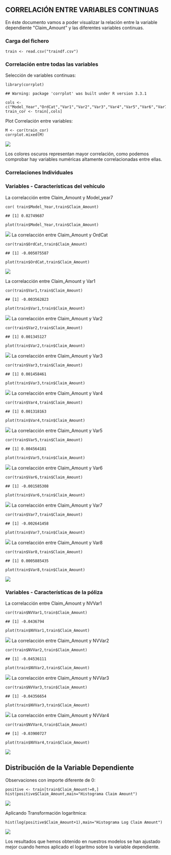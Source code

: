 CORRELACIÓN ENTRE VARIABLES CONTINUAS
-------------------------------------

En éste documento vamos a poder visualizar la relación entre la variable
dependiente "Claim\_Amount" y las diferentes variables continuas.

### Carga del fichero

    train <- read.csv("traindf.csv")

### Correlación entre todas las variables

Selección de variables continuas:

    library(corrplot)

    ## Warning: package 'corrplot' was built under R version 3.3.1

    cols <- c("Model_Year","OrdCat","Var1","Var2","Var3","Var4","Var5","Var6","Var7","Var8","NVVar1","NVVar2","NVVar3","NVVar4")
    train_cor <- train[,cols]

Plot Correlación entre variables:

    M <- cor(train_cor)
    corrplot.mixed(M)

![](Correlaciones_Graficos_Datos_files/figure-markdown_strict/unnamed-chunk-3-1.png)

Los colores oscuros representan mayor correlación, como podemos
comprobar hay variables numéricas altamente correlacionadas entre ellas.

### Correlaciones Individuales

### Variables - Características del vehículo

La correlacción entre Claim\_Amount y Model\_year7

    cor( train$Model_Year,train$Claim_Amount)

    ## [1] 0.02749687

    plot(train$Model_Year,train$Claim_Amount)

![](Correlaciones_Graficos_Datos_files/figure-markdown_strict/unnamed-chunk-4-1.png)
La correlacción entre Claim\_Amount y OrdCat

    cor(train$OrdCat,train$Claim_Amount)

    ## [1] -0.005075587

    plot(train$OrdCat,train$Claim_Amount)

![](Correlaciones_Graficos_Datos_files/figure-markdown_strict/unnamed-chunk-5-1.png)

La correlacción entre Claim\_Amount y Var1

    cor(train$Var1,train$Claim_Amount)

    ## [1] -0.003562823

    plot(train$Var1,train$Claim_Amount)

![](Correlaciones_Graficos_Datos_files/figure-markdown_strict/unnamed-chunk-6-1.png)
La correlacción entre Claim\_Amount y Var2

    cor(train$Var2,train$Claim_Amount)

    ## [1] 0.001345127

    plot(train$Var2,train$Claim_Amount)

![](Correlaciones_Graficos_Datos_files/figure-markdown_strict/unnamed-chunk-7-1.png)
La correlacción entre Claim\_Amount y Var3

    cor(train$Var3,train$Claim_Amount)

    ## [1] 0.001458461

    plot(train$Var3,train$Claim_Amount)

![](Correlaciones_Graficos_Datos_files/figure-markdown_strict/unnamed-chunk-8-1.png)
La correlacción entre Claim\_Amount y Var4

    cor(train$Var4,train$Claim_Amount)

    ## [1] 0.001318163

    plot(train$Var4,train$Claim_Amount)

![](Correlaciones_Graficos_Datos_files/figure-markdown_strict/unnamed-chunk-9-1.png)
La correlacción entre Claim\_Amount y Var5

    cor(train$Var5,train$Claim_Amount)

    ## [1] 0.004564181

    plot(train$Var5,train$Claim_Amount)

![](Correlaciones_Graficos_Datos_files/figure-markdown_strict/unnamed-chunk-10-1.png)
La correlacción entre Claim\_Amount y Var6

    cor(train$Var6,train$Claim_Amount)

    ## [1] -0.001585308

    plot(train$Var6,train$Claim_Amount)

![](Correlaciones_Graficos_Datos_files/figure-markdown_strict/unnamed-chunk-11-1.png)
La correlacción entre Claim\_Amount y Var7

    cor(train$Var7,train$Claim_Amount)

    ## [1] -0.002641458

    plot(train$Var7,train$Claim_Amount)

![](Correlaciones_Graficos_Datos_files/figure-markdown_strict/unnamed-chunk-12-1.png)
La correlacción entre Claim\_Amount y Var8

    cor(train$Var8,train$Claim_Amount)

    ## [1] 0.0005885435

    plot(train$Var8,train$Claim_Amount)

![](Correlaciones_Graficos_Datos_files/figure-markdown_strict/unnamed-chunk-13-1.png)

### Variables - Características de la póliza

La correlacción entre Claim\_Amount y NVVar1

    cor(train$NVVar1,train$Claim_Amount)

    ## [1] -0.0436794

    plot(train$NVVar1,train$Claim_Amount)

![](Correlaciones_Graficos_Datos_files/figure-markdown_strict/unnamed-chunk-14-1.png)
La correlacción entre Claim\_Amount y NVVar2

    cor(train$NVVar2,train$Claim_Amount)

    ## [1] -0.04536111

    plot(train$NVVar2,train$Claim_Amount)

![](Correlaciones_Graficos_Datos_files/figure-markdown_strict/unnamed-chunk-15-1.png)
La correlacción entre Claim\_Amount y NVVar3

    cor(train$NVVar3,train$Claim_Amount)

    ## [1] -0.04356654

    plot(train$NVVar3,train$Claim_Amount)

![](Correlaciones_Graficos_Datos_files/figure-markdown_strict/unnamed-chunk-16-1.png)
La correlacción entre Claim\_Amount y NVVar4

    cor(train$NVVar4,train$Claim_Amount)

    ## [1] -0.03900727

    plot(train$NVVar4,train$Claim_Amount)

![](Correlaciones_Graficos_Datos_files/figure-markdown_strict/unnamed-chunk-17-1.png)

Distribución de la Variable Dependiente
---------------------------------------

Observaciones con importe diferente de 0:

    positive <- train[train$Claim_Amount!=0,]
    hist(positive$Claim_Amount,main="Histograma Claim Amount")

![](Correlaciones_Graficos_Datos_files/figure-markdown_strict/unnamed-chunk-18-1.png)

Aplicando Transformación logarítmica:

    hist(log(positive$Claim_Amount+1),main="Histograma Log Claim Amount")

![](Correlaciones_Graficos_Datos_files/figure-markdown_strict/unnamed-chunk-19-1.png)

Los resultados que hemos obtenido en nuestros modelos se han ajustado
mejor cuando hemos aplicado el logaritmo sobre la variable dependiente.
